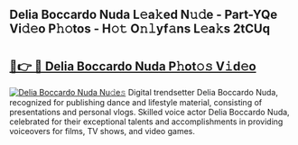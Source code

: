 ## Delia Boccardo Nuda L𝚎a𝚔ed N𝚞𝚍e - Part-YQe Vi𝚍𝚎o P𝚑𝚘tos - H𝚘𝚝 O𝚗𝚕yf𝚊ns L𝚎a𝚔s 2tCUq

# <h2><a href="http://kf54le.oniu.top/?m=Delia+Boccardo+Nuda">🔗👉 🔴 Delia Boccardo Nuda P𝚑ot𝚘𝚜 V𝚒d𝚎o</a></h2>

[![Delia Boccardo Nuda Nu𝚍e𝚜](https://i.imgur.com/0qMVB7G.gif)](http://kf54le.oniu.top/?m=Delia+Boccardo+Nuda)
Digital trendsetter Delia Boccardo Nuda, recognized for publishing dance and lifestyle material, consisting of presentations and personal vlogs. Skilled voice actor Delia Boccardo Nuda, celebrated for their exceptional talents and accomplishments in providing voiceovers for films, TV shows, and video games.  
